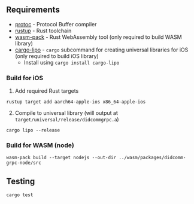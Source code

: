 ## Requirements

- [protoc](https://grpc.io/docs/protoc-installation/) - Protocol Buffer compiler
- [rustup](https://www.rust-lang.org/tools/install) - Rust toolchain
- [wasm-pack](https://rustwasm.github.io/wasm-pack/installer/) - Rust WebAssembly tool (only required to build WASM library)
- [cargo-lipo](https://github.com/TimNN/cargo-lipo) - `cargo` subcommand for creating universal libraries for iOS (only required to build iOS library)
    - Install using `cargo install cargo-lipo`

### Build for iOS

1. Add required Rust targets
```
rustup target add aarch64-apple-ios x86_64-apple-ios
```

2. Compile to universal library (will output at `target/universal/release/didcommgrpc.a`)
```
cargo lipo --release
```

### Build for WASM (node)

```
wasm-pack build --target nodejs --out-dir ../wasm/packages/didcomm-grpc-node/src
```

## Testing

```
cargo test
```